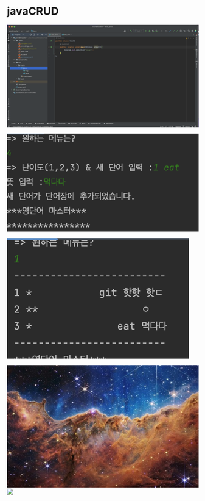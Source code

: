 # javaCRUD
![텍스트](https://github.com/HushKish/javaCRUD/blob/master/screenshot/s1.png?raw=true)


![텍스트](https://github.com/HushKish/javaCRUD/blob/master/screenshot/s2.png?raw=true)

<img src = "https://github.com/HushKish/javaCRUD/blob/master/screenshot/s3.png?raw=true">

![alt text](https://github.com/HushKish/javaCRUD/blob/master/screenshot/1657700243750_0.jpg?raw=true)
<img width="80%" src="https://raw.githubusercontent.com/HushKish/javaCRUD/master/screenshot/스크린샷%202022-09-07%20오후%203.38.29.png"/>
